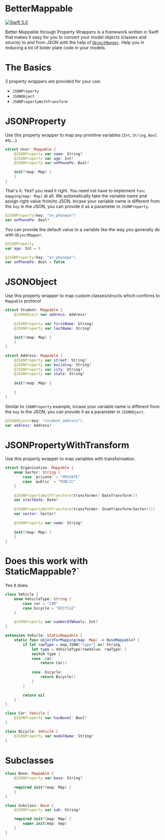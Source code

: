 # BetterMappable
[![Swift 5.0](https://img.shields.io/badge/Swift-5.0-orange.svg)](https://swift.org)

Better Mappable through Property Wrappers is a framework written in Swift that makes it easy for you to convert your model objects (classes and structs) to and from JSON with the help of [`ObjectMapper`](https://github.com/tristanhimmelman/ObjectMapper). Help you in reducing a lot of boiler plate code in your models. 

# The Basics
3 property wrappers are provided for your use:
- `JSONProperty`
- `JSONObject`
- `JSONPropertyWithTransform`

# JSONProperty
Use this property wrapper to map any primitive variables (`Int`, `String`, `Bool` etc...)
```swift
struct User: Mappable {
    @JSONProperty var name: String?
    @JSONProperty var age: Int?
    @JSONProperty var onPhonePe: Bool?

    init?(map: Map) {
    }
}
```

That's it. Yes!! you read it right. You need not have to implement `func mapping(map: Map)` at all. We automatically take the variable name and assign right value from/to JSON. Incase your variable name is different from the `key` in the JSON, you can provide it as a parameter in `JSONProperty`.
```swift
@JSONProperty(key: "on_phonepe") 
var onPhonePe: Bool?
```

You can provide the default value to a variable like the way you generally do with `ObjectMapper`.
```swift
@JSONProperty 
var age: Int = 0
    
@JSONProperty(key: "on_phonepe")
var onPhonePe: Bool = false
```

# JSONObject
Use this property wrapper to map custom classes/structs which confirms to `Mappable` protocol
```swift
struct Student: Mappable {
    @JSONObject var address: Address?
    
    @JSONProperty var firstName: String?
    @JSONProperty var lastName: String?
    
    init?(map: Map) {
    }
}

struct Address: Mappable {
    @JSONProperty var street: String?
    @JSONProperty var building: String?
    @JSONProperty var city: String?
    @JSONProperty var state: String?
    
    init?(map: Map) {
        
    }
}
```

Similar to `JSONProperty` example, incase your variable name is different from the `key` in the JSON, you can provide it as a parameter in `JSONObject`.
```swift
@JSONObject(key: "student_address") 
var address: Address?
```

# JSONPropertyWithTransform
Use this property wrapper to map variables with transformation.
```swift
struct Organization: Mappable {
    enum Sector: String {
        case `private` = "PRIVATE"
        case `public` = "PUBLIC"
    }
    
    @JSONPropertyWithTransform(transformer: DateTransform())
    var startDate: Date?
    
    @JSONPropertyWithTransform(transformer: EnumTransform<Sector>())
    var sector: Sector?
    
    @JSONProperty var name: String?
    
    init?(map: Map) {
    }
}
```

# Does this work with StaticMappable?`
Yes it does. 
```swift
class Vehicle {
    enum VehicleType: String {
        case car = "CAR"
        case bicycle = "BICYCLE"
    }
    
    @JSONProperty var numberOfWheels: Int?
}

extension Vehicle: StaticMappable {
    static func objectForMapping(map: Map) -> BaseMappable? {
        if let rawType = map.JSON["type"] as? String,
            let type = VehicleType(rawValue: rawType) {
            switch type {
            case .car:
                return Car()
                
            case .bicycle:
                return Bicycle()
            }
        }
        
        return nil
    }
}

class Car: Vehicle {
    @JSONProperty var hasBonet: Bool?
}

class Bicycle: Vehicle {
    @JSONProperty var modelName: String?
}
```

# Subclasses
```swift
class Base: Mappable {
    @JSONProperty var base: String?
    
    required init?(map: Map) {
    }
}

class Subclass: Base {
    @JSONProperty var sub: String?

    required init?(map: Map) {
        super.init(map: map)
    }
}
```
